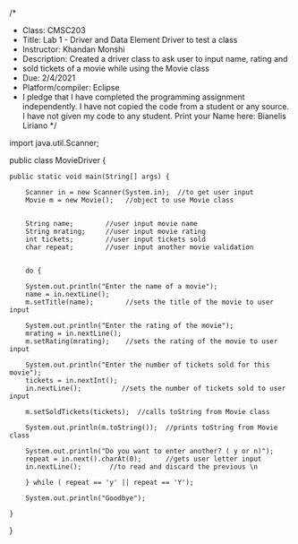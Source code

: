 /*
 * Class: CMSC203 
 * Title: Lab 1 - Driver and Data Element Driver to test a class
 * Instructor: Khandan Monshi
 * Description: Created a driver class to ask user to input name, rating and 
 * sold tickets of a movie while using the Movie class
 * Due: 2/4/2021
 * Platform/compiler: Eclipse
 * I pledge that I have completed the programming assignment independently.
   I have not copied the code from a student or any source.
   I have not given my code to any student.
   Print your Name here: Bianelis Liriano
*/


import java.util.Scanner;

public class MovieDriver {

	public static void main(String[] args) {
		
		Scanner in = new Scanner(System.in);  //to get user input
		Movie m = new Movie();   //object to use Movie class
		
		
		String name; 		//user input movie name
		String mrating;		//user input movie rating
		int tickets;		//user input tickets sold
		char repeat;		//user input another movie validation
		
		
		do {
			
		System.out.println("Enter the name of a movie");
		name = in.nextLine();
		m.setTitle(name);        //sets the title of the movie to user input
		
		System.out.println("Enter the rating of the movie");
		mrating = in.nextLine();
		m.setRating(mrating);    //sets the rating of the movie to user input
		
		System.out.println("Enter the number of tickets sold for this movie");
		tickets = in.nextInt();
		in.nextLine();          //sets the number of tickets sold to user input
		
		m.setSoldTickets(tickets);  //calls toString from Movie class
		
		System.out.println(m.toString());  //prints toString from Movie class
		
		System.out.println("Do you want to enter another? ( y or n)");
		repeat = in.next().charAt(0);      //gets user letter input
		in.nextLine(); 	     //to read and discard the previous \n 
		
		} while ( repeat == 'y' || repeat == 'Y'); 
		
		System.out.println("Goodbye");

	}

}

